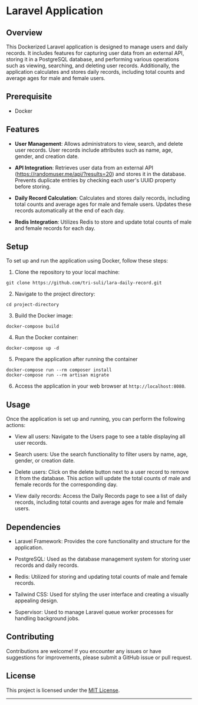 # Laravel Application

## Overview

This Dockerized Laravel application is designed to manage users and daily records. It includes features for capturing user data from an external API, storing it in a PostgreSQL database, and performing various operations such as viewing, searching, and deleting user records. Additionally, the application calculates and stores daily records, including total counts and average ages for male and female users.

## Prerequisite

- Docker

## Features

- **User Management**: Allows administrators to view, search, and delete user records. User records include attributes such as name, age, gender, and creation date.

- **API Integration**: Retrieves user data from an external API (https://randomuser.me/api/?results=20) and stores it in the database. Prevents duplicate entries by checking each user's UUID property before storing.

- **Daily Record Calculation**: Calculates and stores daily records, including total counts and average ages for male and female users. Updates these records automatically at the end of each day.

- **Redis Integration**: Utilizes Redis to store and update total counts of male and female records for each day.

## Setup

To set up and run the application using Docker, follow these steps:

1. Clone the repository to your local machine:

```
git clone https://github.com/tri-suli/lara-daily-record.git
```

2. Navigate to the project directory:

```
cd project-directory
```

3. Build the Docker image:

```
docker-compose build
```

4. Run the Docker container:

```
docker-compose up -d
```

5. Prepare the application after running the container

```
docker-compose run --rm composer install
docker-compose run --rm artisan migrate
```

6. Access the application in your web browser at `http://localhost:8080`.

## Usage

Once the application is set up and running, you can perform the following actions:

- View all users: Navigate to the Users page to see a table displaying all user records.

- Search users: Use the search functionality to filter users by name, age, gender, or creation date.

- Delete users: Click on the delete button next to a user record to remove it from the database. This action will update the total counts of male and female records for the corresponding day.

- View daily records: Access the Daily Records page to see a list of daily records, including total counts and average ages for male and female users.

## Dependencies

- Laravel Framework: Provides the core functionality and structure for the application.

- PostgreSQL: Used as the database management system for storing user records and daily records.

- Redis: Utilized for storing and updating total counts of male and female records.

- Tailwind CSS: Used for styling the user interface and creating a visually appealing design.

- Supervisor: Used to manage Laravel queue worker processes for handling background jobs.

## Contributing

Contributions are welcome! If you encounter any issues or have suggestions for improvements, please submit a GitHub issue or pull request.

## License

This project is licensed under the [MIT License](LICENSE).

---
